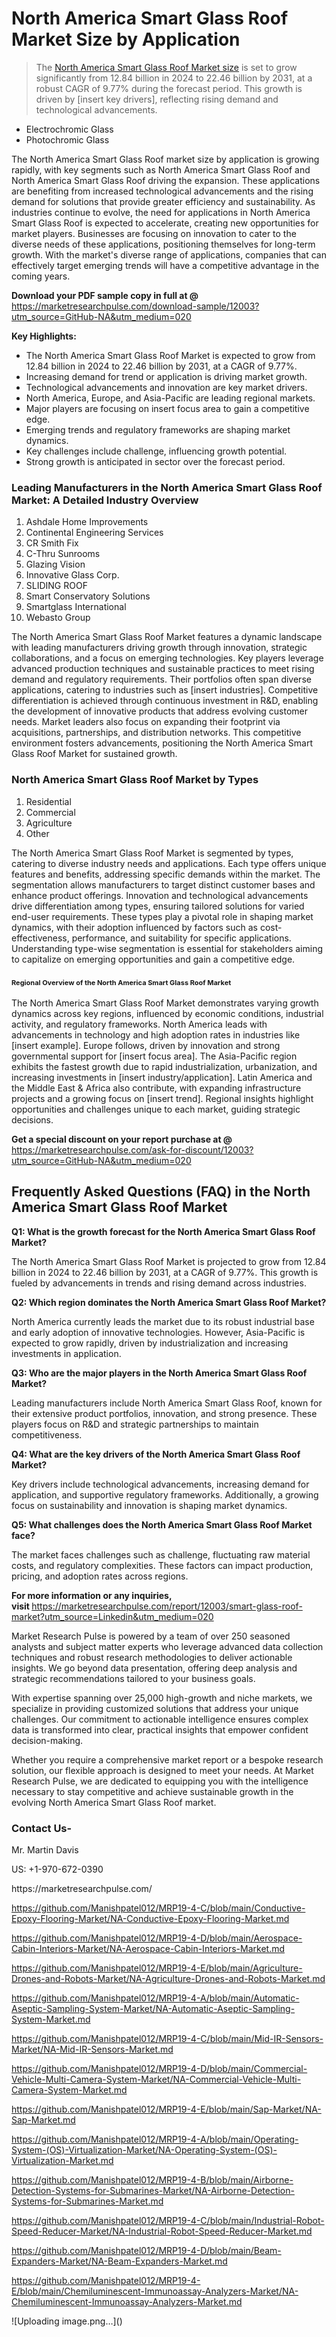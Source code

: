 <h1>North America Smart Glass Roof Market&nbsp;Size by Application</h1><blockquote><p>The <a href="https://marketresearchpulse.com/download-sample/12003?utm_source=GitHub-NA&amp;utm_medium=020">North America Smart Glass Roof Market size</a> is set to grow significantly from 12.84 billion in 2024 to 22.46 billion by 2031, at a robust CAGR of 9.77% during the forecast period. This growth is driven by [insert key drivers], reflecting rising demand and technological advancements.</p></blockquote><ul><li>Electrochromic Glass<li> Photochromic Glass</li></ul><p>The North America Smart Glass Roof market size by application is growing rapidly, with key segments such as North America Smart Glass Roof and North America Smart Glass Roof driving the expansion. These applications are benefiting from increased technological advancements and the rising demand for solutions that provide greater efficiency and sustainability. As industries continue to evolve, the need for applications in North America Smart Glass Roof is expected to accelerate, creating new opportunities for market players. Businesses are focusing on innovation to cater to the diverse needs of these applications, positioning themselves for long-term growth. With the market's diverse range of applications, companies that can effectively target emerging trends will have a competitive advantage in the coming years.</p><p><strong>Download your PDF sample copy in full at @ </strong><a href="https://marketresearchpulse.com/download-sample/12003?utm_source=GitHub-NA&amp;utm_medium=020">https://marketresearchpulse.com/download-sample/12003?utm_source=GitHub-NA&amp;utm_medium=020</a></p><p><strong>Key Highlights: </strong></p><ul><li>The North America Smart Glass Roof Market is expected to grow from 12.84 billion in 2024 to 22.46 billion by 2031, at a CAGR of 9.77%.</li><li>Increasing demand for trend or application is driving market growth.</li><li>Technological advancements and innovation are key market drivers.</li><li>North America, Europe, and Asia-Pacific are leading regional markets.</li><li>Major players are focusing on insert focus area to gain a competitive edge.</li><li>Emerging trends and regulatory frameworks are shaping market dynamics.</li><li>Key challenges include challenge, influencing growth potential.</li><li>Strong growth is anticipated in sector over the forecast period.</li></ul><h3>Leading Manufacturers in the North America Smart Glass Roof Market: A Detailed Industry Overview</h3><ol><li>Ashdale Home Improvements</li><li>Continental Engineering Services</li><li>CR Smith Fix</li><li>C-Thru Sunrooms</li><li>Glazing Vision</li><li>Innovative Glass Corp.</li><li>SLIDING ROOF</li><li>Smart Conservatory Solutions</li><li>Smartglass International</li><li>Webasto Group</li></ol><div class="flex max-w-full flex-col flex-grow"><div class="min-h-8 text-message flex w-full flex-col items-end gap-2 whitespace-normal break-words [.text-message+&amp;]:mt-5" dir="auto" data-message-author-role="assistant" data-message-id="fd8432e4-4910-450d-b182-61b7bfb0a01f" data-message-model-slug="gpt-4o"><div class="flex w-full flex-col gap-1 empty:hidden first:pt-[3px]"><div class="markdown prose w-full break-words dark:prose-invert light"><p>The North America Smart Glass Roof Market features a dynamic landscape with leading manufacturers driving growth through innovation, strategic collaborations, and a focus on emerging technologies. Key players leverage advanced production techniques and sustainable practices to meet rising demand and regulatory requirements. Their portfolios often span diverse applications, catering to industries such as [insert industries]. Competitive differentiation is achieved through continuous investment in R&amp;D, enabling the development of innovative products that address evolving customer needs. Market leaders also focus on expanding their footprint via acquisitions, partnerships, and distribution networks. This competitive environment fosters advancements, positioning the North America Smart Glass Roof Market for sustained growth.</p></div></div></div></div><h3>North America Smart Glass Roof Market by Types</h3><ol><li>Residential<li> Commercial<li> Agriculture<li> Other</li></ol><div class="flex max-w-full flex-col flex-grow"><div class="min-h-8 text-message flex w-full flex-col items-end gap-2 whitespace-normal break-words [.text-message+&amp;]:mt-5" dir="auto" data-message-author-role="assistant" data-message-id="084470be-0bb7-4664-bddf-5156b4f41249" data-message-model-slug="gpt-4o-mini"><div class="flex w-full flex-col gap-1 empty:hidden first:pt-[3px]"><div class="markdown prose w-full break-words dark:prose-invert light"><p>The North America Smart Glass Roof Market is segmented by types, catering to diverse industry needs and applications. Each type offers unique features and benefits, addressing specific demands within the market. The segmentation allows manufacturers to target distinct customer bases and enhance product offerings. Innovation and technological advancements drive differentiation among types, ensuring tailored solutions for varied end-user requirements. These types play a pivotal role in shaping market dynamics, with their adoption influenced by factors such as cost-effectiveness, performance, and suitability for specific applications. Understanding type-wise segmentation is essential for stakeholders aiming to capitalize on emerging opportunities and gain a competitive edge.</p></div></div></div></div><h3><span style="font-size: 11px;">Regional Overview of the North America Smart Glass Roof Market</span></h3><div class="flex max-w-full flex-col flex-grow"><div class="min-h-8 text-message flex w-full flex-col items-end gap-2 whitespace-normal break-words [.text-message+&amp;]:mt-5" dir="auto" data-message-author-role="assistant" data-message-id="e9038762-ce64-4e30-91c9-9bd413514231" data-message-model-slug="gpt-4o-mini"><div class="flex w-full flex-col gap-1 empty:hidden first:pt-[3px]"><div class="markdown prose w-full break-words dark:prose-invert light"><p>The North America Smart Glass Roof Market demonstrates varying growth dynamics across key regions, influenced by economic conditions, industrial activity, and regulatory frameworks. North America leads with advancements in technology and high adoption rates in industries like [insert example]. Europe follows, driven by innovation and strong governmental support for [insert focus area]. The Asia-Pacific region exhibits the fastest growth due to rapid industrialization, urbanization, and increasing investments in [insert industry/application]. Latin America and the Middle East &amp; Africa also contribute, with expanding infrastructure projects and a growing focus on [insert trend]. Regional insights highlight opportunities and challenges unique to each market, guiding strategic decisions.</p></div></div></div></div><p><strong>Get a special discount on your report purchase at @ </strong><a href="https://marketresearchpulse.com/ask-for-discount/12003?utm_source=GitHub-NA&amp;utm_medium=020">https://marketresearchpulse.com/ask-for-discount/12003?utm_source=GitHub-NA&amp;utm_medium=020</a></p><h2>Frequently Asked Questions (FAQ) in the North America Smart Glass Roof Market</h2><p><strong>Q1: What is the growth forecast for the North America Smart Glass Roof Market?</strong></p><p>The North America Smart Glass Roof Market is projected to grow from 12.84 billion in 2024 to 22.46 billion by 2031, at a CAGR of 9.77%. This growth is fueled by advancements in trends and rising demand across industries.</p><p><strong>Q2: Which region dominates the North America Smart Glass Roof Market?</strong></p><p>North America currently leads the market due to its robust industrial base and early adoption of innovative technologies. However, Asia-Pacific is expected to grow rapidly, driven by industrialization and increasing investments in application.</p><p><strong>Q3: Who are the major players in the North America Smart Glass Roof Market?</strong></p><p>Leading manufacturers include North America Smart Glass Roof, known for their extensive product portfolios, innovation, and strong presence. These players focus on R&amp;D and strategic partnerships to maintain competitiveness.</p><p><strong>Q4: What are the key drivers of the North America Smart Glass Roof Market?</strong></p><p>Key drivers include technological advancements, increasing demand for application, and supportive regulatory frameworks. Additionally, a growing focus on sustainability and innovation is shaping market dynamics.</p><p><strong>Q5: What challenges does the North America Smart Glass Roof Market face?</strong></p><p>The market faces challenges such as challenge, fluctuating raw material costs, and regulatory complexities. These factors can impact production, pricing, and adoption rates across regions.</p><p><strong>For more information or any inquiries, visit&nbsp;</strong><a href="https://marketresearchpulse.com/report/12003/smart-glass-roof-market?utm_source=Linkedin&utm_medium=020">https://marketresearchpulse.com/report/12003/smart-glass-roof-market?utm_source=Linkedin&utm_medium=020</a></p><p>Market Research Pulse is powered by a team of over 250 seasoned analysts and subject matter experts who leverage advanced data collection techniques and robust research methodologies to deliver actionable insights. We go beyond data presentation, offering deep analysis and strategic recommendations tailored to your business goals.</p><p>With expertise spanning over 25,000 high-growth and niche markets, we specialize in providing customized solutions that address your unique challenges. Our commitment to actionable intelligence ensures complex data is transformed into clear, practical insights that empower confident decision-making.</p><p>Whether you require a comprehensive market report or a bespoke research solution, our flexible approach is designed to meet your needs. At Market Research Pulse, we are dedicated to equipping you with the intelligence necessary to stay competitive and achieve sustainable growth in the evolving North America Smart Glass Roof market.</p><h3><strong>Contact Us-</strong></h3><p>Mr. Martin Davis</p><p>US: +1-970-672-0390</p><p>https://marketresearchpulse.com/</p><p><a href="https://github.com/Manishpatel012/MRP19-4-C/blob/main/Conductive-Epoxy-Flooring-Market/NA-Conductive-Epoxy-Flooring-Market.md">https://github.com/Manishpatel012/MRP19-4-C/blob/main/Conductive-Epoxy-Flooring-Market/NA-Conductive-Epoxy-Flooring-Market.md</a></p><p><a href="https://github.com/Manishpatel012/MRP19-4-D/blob/main/Aerospace-Cabin-Interiors-Market/NA-Aerospace-Cabin-Interiors-Market.md">https://github.com/Manishpatel012/MRP19-4-D/blob/main/Aerospace-Cabin-Interiors-Market/NA-Aerospace-Cabin-Interiors-Market.md</a></p><p><a href="https://github.com/Manishpatel012/MRP19-4-E/blob/main/Agriculture-Drones-and-Robots-Market/NA-Agriculture-Drones-and-Robots-Market.md">https://github.com/Manishpatel012/MRP19-4-E/blob/main/Agriculture-Drones-and-Robots-Market/NA-Agriculture-Drones-and-Robots-Market.md</a></p><p><a href="https://github.com/Manishpatel012/MRP19-4-A/blob/main/Automatic-Aseptic-Sampling-System-Market/NA-Automatic-Aseptic-Sampling-System-Market.md">https://github.com/Manishpatel012/MRP19-4-A/blob/main/Automatic-Aseptic-Sampling-System-Market/NA-Automatic-Aseptic-Sampling-System-Market.md</a></p><p><a href="https://github.com/Manishpatel012/MRP19-4-C/blob/main/Mid-IR-Sensors-Market/NA-Mid-IR-Sensors-Market.md">https://github.com/Manishpatel012/MRP19-4-C/blob/main/Mid-IR-Sensors-Market/NA-Mid-IR-Sensors-Market.md</a></p><p><a href="https://github.com/Manishpatel012/MRP19-4-D/blob/main/Commercial-Vehicle-Multi-Camera-System-Market/NA-Commercial-Vehicle-Multi-Camera-System-Market.md">https://github.com/Manishpatel012/MRP19-4-D/blob/main/Commercial-Vehicle-Multi-Camera-System-Market/NA-Commercial-Vehicle-Multi-Camera-System-Market.md</a></p><p><a href="https://github.com/Manishpatel012/MRP19-4-E/blob/main/Sap-Market/NA-Sap-Market.md">https://github.com/Manishpatel012/MRP19-4-E/blob/main/Sap-Market/NA-Sap-Market.md</a></p><p><a href="https://github.com/Manishpatel012/MRP19-4-A/blob/main/Operating-System-(OS)-Virtualization-Market/NA-Operating-System-(OS)-Virtualization-Market.md">https://github.com/Manishpatel012/MRP19-4-A/blob/main/Operating-System-(OS)-Virtualization-Market/NA-Operating-System-(OS)-Virtualization-Market.md</a></p><p><a href="https://github.com/Manishpatel012/MRP19-4-B/blob/main/Airborne-Detection-Systems-for-Submarines-Market/NA-Airborne-Detection-Systems-for-Submarines-Market.md">https://github.com/Manishpatel012/MRP19-4-B/blob/main/Airborne-Detection-Systems-for-Submarines-Market/NA-Airborne-Detection-Systems-for-Submarines-Market.md</a></p><p><a href="https://github.com/Manishpatel012/MRP19-4-C/blob/main/Industrial-Robot-Speed-Reducer-Market/NA-Industrial-Robot-Speed-Reducer-Market.md">https://github.com/Manishpatel012/MRP19-4-C/blob/main/Industrial-Robot-Speed-Reducer-Market/NA-Industrial-Robot-Speed-Reducer-Market.md</a></p><p><a href="https://github.com/Manishpatel012/MRP19-4-D/blob/main/Beam-Expanders-Market/NA-Beam-Expanders-Market.md">https://github.com/Manishpatel012/MRP19-4-D/blob/main/Beam-Expanders-Market/NA-Beam-Expanders-Market.md</a></p><p><a href="https://github.com/Manishpatel012/MRP19-4-E/blob/main/Chemiluminescent-Immunoassay-Analyzers-Market/NA-Chemiluminescent-Immunoassay-Analyzers-Market.md">https://github.com/Manishpatel012/MRP19-4-E/blob/main/Chemiluminescent-Immunoassay-Analyzers-Market/NA-Chemiluminescent-Immunoassay-Analyzers-Market.md</a></p>
![Uploading image.png…]()
